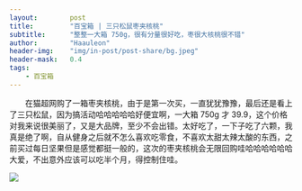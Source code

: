 ```yaml
---
layout:        post
title:         "百宝箱 | 三只松鼠枣夹核桃"
subtitle:      "整整一大箱 750g，很有分量很好吃，枣很大核桃很不错"
author:        "Haauleon"
header-img:    "img/in-post/post-share/bg.jpeg"
header-mask:   0.4
tags:
    - 百宝箱
---
```


&emsp;&emsp;在猫超网购了一箱枣夹核桃，由于是第一次买，一直犹犹豫豫，最后还是看上了三只松鼠，因为搞活动哈哈哈哈哈好便宜啊，一大箱 750g 才 39.9，这个价格对我来说很美丽了，又是大品牌，至少不会出错。太好吃了，一下子吃了六颗，我真是绝了啊，自从健身之后就不怎么喜欢吃零食，不喜欢太甜太辣太酸的东西，之前买过每日坚果但是感觉都挺一般的，这次的枣夹核桃会无限回购哇哈哈哈哈哈哈大爱，不出意外应该可以吃半个月，得控制住哇。     

![](https://gfs17.gomein.net.cn/T1ATE5BTJv1RCvBVdK_450.jpg)
